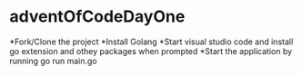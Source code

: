 # adventOfCodeDayOne

*Fork/Clone the project
*Install Golang
*Start visual studio code and install go extension and othey packages when prompted
*Start the application by running go run main.go
